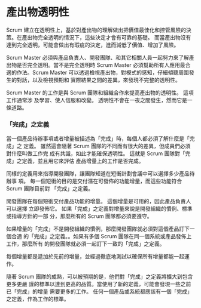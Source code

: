 # 產出物透明性

Scrum 建立在透明性上，基於對產出物的理解做出把價值最佳化和控管風險的決策。在產出物完全透明的情況下，這些決定才會有可靠的基礎。 而當產出物沒有達到完全透明，可能會做出有瑕疵的決定，進而減低了價值、增加了風險。

Scrum Master 必須與產品負責人、開發團隊、和其它相關人員一起努力來了解產出物是否完全透明。當不是完全透明時 Scrum Master 必須幫助所有人應用最合適的作法。Scrum Master 可以透過檢視產出物，對模式的感知，仔細傾聽周圍發生的對話，以及檢視預期和 實際結果之間的差異，來發現不完整的透明性。

Scrum Master 的工作是與 Scrum 團隊和組織合作來提高產出物的透明性。 這項工作通常涉 及學習、使人信服和改變。 透明性不會在一夜之間發生，然而它是一條道路。

### 「完成」之定義

當一個產品待辦事項或者增量被描述為「完成」時，每個人都必須了解什麼是「完成」之 定義。 雖然這會隨著 Scrum 團隊的不同而有很大的差異，但成員們必須對什麼叫做工作完 成有共識，如此才能確保透明性。 這就是 Scrum 團隊對「完成」之定義，並且用它來評估 產品增量上的工作是否完成。

同樣的定義用來指導開發團隊，讓團隊知道在短衝計劃會議中可以選擇多少產品待辦事 項。 每一個短衝的目的是交付潛在可發佈的功能增量，而這些功能符合 Scrum 團隊目前對 「完成」之定義。

開發團隊在每個短衝交付產品功能的增量。 這個增量是可用的，因此產品負責人可以選擇 立即發佈它。 如果「完成」之定義對增量來說是開發組織的慣例、標準或指導方針的一部 分，那麼所有的 Scrum 團隊都必須要遵守。

如果增量的「完成」不是開發組織的慣例，那麼開發團隊就必須對這個產品訂下一個合適 的「完成」之定義。。如果有多個 Scrum 團隊在同一個系統或產品發佈上工作，那麼所有 的開發團隊就必須一起訂下一致的「完成」之定義。

每個增量都是遞加於先前的增量，並經過徹底地測試以確保所有增量都能一起運作。

隨著 Scrum 團隊的成熟，可以被預期的是，他們對「完成」之定義將擴大到包含更多更嚴 謹的標準以達到更高的品質。當使用了新的定義，可能會發現一些之前已「完成」的增量 需要更多的工作。 任何一個產品或系統都應該有一個「完成」之定義，作為工作的標準。

